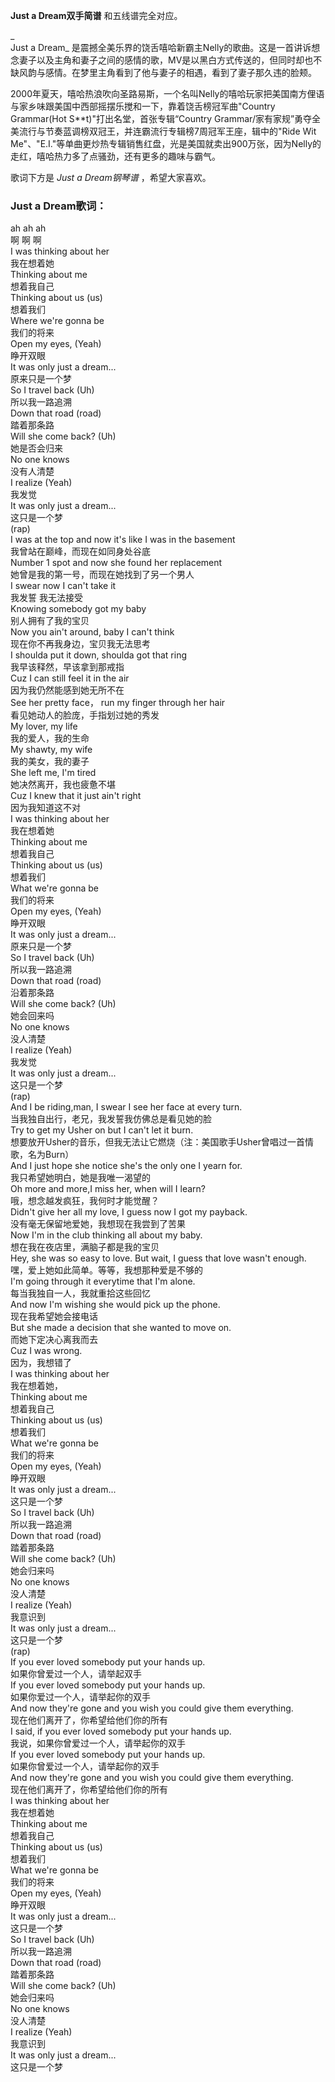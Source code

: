 

**Just a Dream双手简谱** 和五线谱完全对应。

_  
Just a Dream_
是震撼全美乐界的饶舌嘻哈新霸主Nelly的歌曲。这是一首讲诉想念妻子以及主角和妻子之间的感情的歌，MV是以黑白方式传送的，但同时却也不缺风韵与感情。在梦里主角看到了他与妻子的相遇，看到了妻子那久违的脸颊。

  
2000年夏天，嘻哈热浪吹向圣路易斯，一个名叫Nelly的嘻哈玩家把美国南方俚语与家乡味跟美国中西部摇摆乐搅和一下，靠着饶舌榜冠军曲"Country
Grammar(Hot S**t)"打出名堂，首张专辑“Country
Grammar/家有家规”勇夺全美流行与节奏蓝调榜双冠王，并连霸流行专辑榜7周冠军王座，辑中的"Ride Wit
Me"、"E.I."等单曲更炒热专辑销售红盘，光是美国就卖出900万张，因为Nelly的走红，嘻哈热力多了点骚劲，还有更多的趣味与霸气。

  
歌词下方是 _Just a Dream钢琴谱_ ，希望大家喜欢。

### Just a Dream歌词：

ah ah ah  
啊 啊 啊  
I was thinking about her  
我在想着她  
Thinking about me  
想着我自己  
Thinking about us (us)  
想着我们  
Where we're gonna be  
我们的将来  
Open my eyes, (Yeah)  
睁开双眼  
It was only just a dream...  
原来只是一个梦  
So I travel back (Uh)  
所以我一路追溯  
Down that road (road)  
踏着那条路  
Will she come back? (Uh)  
她是否会归来  
No one knows  
没有人清楚  
I realize (Yeah)  
我发觉  
It was only just a dream...  
这只是一个梦  
(rap)  
I was at the top and now it's like I was in the basement  
我曾站在巅峰，而现在如同身处谷底  
Number 1 spot and now she found her replacement  
她曾是我的第一号，而现在她找到了另一个男人  
I swear now I can't take it  
我发誓 我无法接受  
Knowing somebody got my baby  
别人拥有了我的宝贝  
Now you ain't around, baby I can't think  
现在你不再我身边，宝贝我无法思考  
I shoulda put it down, shoulda got that ring  
我早该释然，早该拿到那戒指  
Cuz I can still feel it in the air  
因为我仍然能感到她无所不在  
See her pretty face， run my finger through her hair  
看见她动人的脸庞，手指划过她的秀发  
My lover, my life  
我的爱人，我的生命  
My shawty, my wife  
我的美女，我的妻子  
She left me, I'm tired  
她决然离开，我也疲惫不堪  
Cuz I knew that it just ain't right  
因为我知道这不对  
I was thinking about her  
我在想着她  
Thinking about me  
想着我自己  
Thinking about us (us)  
想着我们  
What we're gonna be  
我们的将来  
Open my eyes, (Yeah)  
睁开双眼  
It was only just a dream...  
原来只是一个梦  
So I travel back (Uh)  
所以我一路追溯  
Down that road (road)  
沿着那条路  
Will she come back? (Uh)  
她会回来吗  
No one knows  
没人清楚  
I realize (Yeah)  
我发觉  
It was only just a dream...  
这只是一个梦  
(rap)  
And I be riding,man, I swear I see her face at every turn.  
当我独自出行，老兄，我发誓我仿佛总是看见她的脸  
Try to get my Usher on but I can't let it burn.  
想要放开Usher的音乐，但我无法让它燃烧（注：美国歌手Usher曾唱过一首情歌，名为Burn）  
And I just hope she notice she's the only one I yearn for.  
我只希望她明白，她是我唯一渴望的  
Oh more and more,I miss her, when will I learn?  
哦，想念越发疯狂，我何时才能觉醒？  
Didn't give her all my love, I guess now I got my payback.  
没有毫无保留地爱她，我想现在我尝到了苦果  
Now I'm in the club thinking all about my baby.  
想在我在夜店里，满脑子都是我的宝贝  
Hey, she was so easy to love. But wait, I guess that love wasn't enough.  
嘿，爱上她如此简单。等等，我想那种爱是不够的  
I'm going through it everytime that I'm alone.  
每当我独自一人，我就重拾这些回忆  
And now I'm wishing she would pick up the phone.  
现在我希望她会接电话  
But she made a decision that she wanted to move on.  
而她下定决心离我而去  
Cuz I was wrong.  
因为，我想错了  
I was thinking about her  
我在想着她，  
Thinking about me  
想着我自己  
Thinking about us (us)  
想着我们  
What we're gonna be  
我们的将来  
Open my eyes, (Yeah)  
睁开双眼  
It was only just a dream...  
这只是一个梦  
So I travel back (Uh)  
所以我一路追溯  
Down that road (road)  
踏着那条路  
Will she come back? (Uh)  
她会归来吗  
No one knows  
没人清楚  
I realize (Yeah)  
我意识到  
It was only just a dream...  
这只是一个梦  
(rap)  
If you ever loved somebody put your hands up.  
如果你曾爱过一个人，请举起双手  
If you ever loved somebody put your hands up.  
如果你爱过一个人，请举起你的双手  
And now they're gone and you wish you could give them everything.  
现在他们离开了，你希望给他们你的所有  
I said, if you ever loved somebody put your hands up.  
我说，如果你曾爱过一个人，请举起你的双手  
If you ever loved somebody put your hands up.  
如果你曾爱过一个人，请举起你的双手  
And now they're gone and you wish you could give them everything.  
现在他们离开了，你希望给他们你的所有  
I was thinking about her  
我在想着她  
Thinking about me  
想着我自己  
Thinking about us (us)  
想着我们  
What we're gonna be  
我们的将来  
Open my eyes, (Yeah)  
睁开双眼  
It was only just a dream...  
这只是一个梦  
So I travel back (Uh)  
所以我一路追溯  
Down that road (road)  
踏着那条路  
Will she come back? (Uh)  
她会归来吗  
No one knows  
没人清楚  
I realize (Yeah)  
我意识到  
It was only just a dream...  
这只是一个梦

